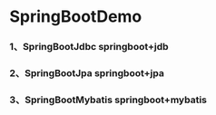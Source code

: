 # SpringBootDemo
### 1、SpringBootJdbc  springboot+jdb
### 2、SpringBootJpa   springboot+jpa
### 3、SpringBootMybatis  springboot+mybatis
